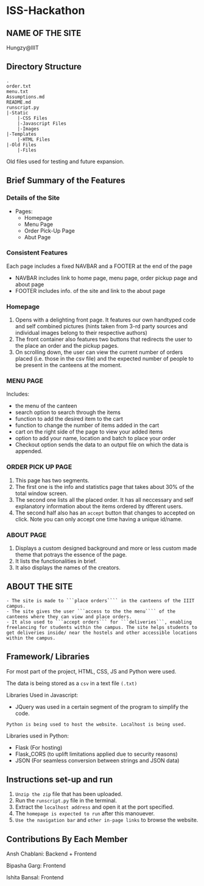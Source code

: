 # ISS-Hackathon

## NAME OF THE SITE

Hungzy@IIIT

## Directory Structure

```
.
order.txt
menu.txt
Assumptions.md
README.md
runscript.py
|-Static
	|-CSS Files
	|-Javascript Files
	|-Images
|-Templates
	|-HTML Files
|-Old Files
	|-Files
```

Old files used for testing and future expansion.

## Brief Summary of the Features

### Details of the Site
- Pages:
	- Homepage
	- Menu Page
	- Order Pick-Up Page
	- Abut Page

### Consistent Features

Each page includes a fixed NAVBAR and a FOOTER at the end of the page

- NAVBAR includes link to home page, menu page, order pickup page and about page
- FOOTER includes info. of the site and link to the about page

### Homepage

1. Opens with a delighting front page. It features our own handtyped code and self combined pictures (hints taken from 3-rd party sources and individual images belong to their respective authors)
2. The front container also features two buttons that redirects the user to the place an order and the pickup pages. 
3. On scrolling down, the user can view the current number of orders placed (i.e. those in the csv file) and the expected number of people to be present in the canteens at the moment.

### MENU PAGE

Includes:

- the menu of the canteen
- search option to search through the items
- function to add the desired item to the cart
- function to change the number of items added in the cart
- cart on the right side of the page to view your added items
- option to add your name, location and batch to place your order
- Checkout option sends the data to an output file on which the data is appended.
		
### ORDER PICK UP PAGE

1. This page has two segments.
2. The first one is the info and statistics page that takes about 30% of the total window screen.
3. The second one lists all the placed order. It has all neccessary and self explanatory information about the items ordered by dfferent users.
4. The second half also has an ```accept``` button that changes to accepted on click. Note you can only accept one time having a unique id/name.

### ABOUT PAGE

1. Displays a custom designed background and more or less custom made theme that potrays the essence of the page.
2. It lists the functionalities in brief.
3. It also displays the names of the creators.

## ABOUT THE SITE
	- The site is made to ```place orders```` in the canteens of the IIIT campus.
	- The site gives the user ```access to the the menu```` of the canteens where they can view and place orders.
	- It also used to ```accept orders``` for ```deliveries```, enabling freelancing for students within the campus. The site helps students to get deliveries inside/ near the hostels and other accessible locations within the campus.

## Framework/ Libraries

For most part of the project, HTML, CSS, JS and Python were used. 

The data is being stored as a ```csv``` in a text file ```(.txt)```

Libraries Used in Javascript:

- JQuery was used in a certain segment of the program to simplify the code.

```Python is being used to host the website. Localhost is being used.```

Libraries used in Python:
- Flask (For hosting)
- Flask_CORS (to uplift limitations applied due to security reasons)
- JSON (For seamless conversion between strings and JSON data)

## Instructions set-up and run

1. ```Unzip the zip``` file that has been uploaded.
2. Run the ```runscript.py``` file in the terminal.
3. Extract the ```localhost address``` and open it at the port specified.
4. The ```homepage is expected to run``` after this manouever.
5. ```Use the navigation bar``` and ```other in-page links``` to browse the website.

## Contributions By Each Member
	
Ansh Chablani: Backend + Frontend

Bipasha Garg: Frontend

Ishita Bansal: Frontend

